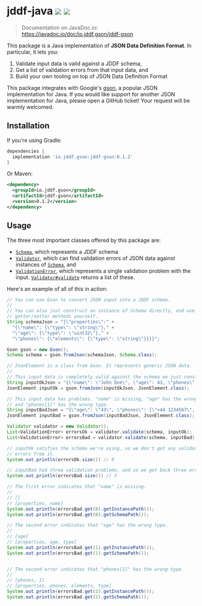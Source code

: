 # jddf-java [![][maven-badge]][maven-url] [![][ci-badge]][ci-url]

> Documentation on JavaDoc.io: https://javadoc.io/doc/io.jddf.gson/jddf-gson

This package is a Java implementation of **JSON Data Definition Format**. In
particular, it lets you:

1. Validate input data is valid against a JDDF schema,
2. Get a list of validation errors from that input data, and
3. Build your own tooling on top of JSON Data Definition Format

This package integrates with Google's [gson](https://github.com/google/gson), a
popular JSON implementation for Java. If you would like support for another JSON
implementation for Java, please open a GitHub ticket! Your request will be
warmly welcomed.

[maven-badge]: https://img.shields.io/maven-central/v/io.jddf.gson/jddf-gson
[ci-badge]: https://github.com/jddf/jddf-java/workflows/Java%20CI/badge.svg?branch=master
[maven-url]: https://search.maven.org/artifact/io.jddf.gson/jddf-gson
[ci-url]: https://github.com/jddf/jddf-java/actions

## Installation

If you're using Gradle:

```gradle
dependencies {
  implementation 'io.jddf.gson:jddf-gson:0.1.2'
}
```

Or Maven:

```xml
<dependency>
  <groupId>io.jddf.gson</groupId>
  <artifactId>jddf-gson</artifactId>
  <version>0.1.2</version>
</dependency>
```

## Usage

The three most important classes offered by this package are:

- [`Schema`][schema], which represents a JDDF schema
- [`Validator`][validator], which can find validation errors of JSON data
  against instances of [`Schema`][schema], and
- [`ValidationError`][validation-error], which represents a single validation
  problem with the input. [`Validator#validate`][validator-validate] returns a
  list of these.

[schema]: https://static.javadoc.io/io.jddf.gson/jddf-gson/0.1.0/io/jddf/gson/Schema.html
[validator]: https://static.javadoc.io/io.jddf.gson/jddf-gson/0.1.0/io/jddf/gson/Validator.html
[validation-error]: https://static.javadoc.io/io.jddf.gson/jddf-gson/0.1.0/io/jddf/gson/ValidationError.html
[validator-validate]: https://static.javadoc.io/io.jddf.gson/jddf-gson/0.1.0/io/jddf/gson/Validator.html#validate(io.jddf.gson.Schema,com.google.gson.JsonElement)

Here's an example of all of this in action:

```java
// You can use Gson to convert JSON input into a JDDF schema.
//
// You can also just construct an instance of Schema directly, and use the
// getter/setter methods yourself.
String schemaJson = "{\"properties\":" +
  "{\"name\": {\"type\": \"string\"}," +
  "\"age\": {\"type\": \"uint32\"}," +
  "\"phones\": {\"elements\": {\"type\": \"string\"}}}}";

Gson gson = new Gson();
Schema schema = gson.fromJson(schemaJson, Schema.class);

// JsonElement is a class from Gson. It represents generic JSON data.
//
// This input data is completely valid against the schema we just constructed.
String inputOkJson = "{\"name\": \"John Doe\", \"age\": 43, \"phones\": [\"+44 1234567\", \"+44 2345678\"]}";
JsonElement inputOk = gson.fromJson(inputOkJson, JsonElement.class);

// This input data has problems. "name" is missing, "age" has the wrong type,
// and "phones[1]" has the wrong type.
String inputBadJson = "{\"age\": \"43\", \"phones\": [\"+44 1234567\", 442345678]}";
JsonElement inputBad = gson.fromJson(inputBadJson, JsonElement.class);

Validator validator = new Validator();
List<ValidationError> errorsOk = validator.validate(schema, inputOk);
List<ValidationError> errorsBad = validator.validate(schema, inputBad);

// inputOk satsfies the schema we're using, so we don't get any validation
// errors from it.
System.out.println(errorsOk.size()) // 0

// inputBad had three validation problems, and so we get back three errors.
System.out.println(errorsBad.size()) // 3

// The first error indicates that "name" is missing.
//
// []
// [properties, name]
System.out.println(errorsBad.get(0).getInstancePath());
System.out.println(errorsBad.get(0).getSchemaPath());

// The second error indicates that "age" has the wrong type.
//
// [age]
// [properties, age, type]
System.out.println(errorsBad.get(1).getInstancePath());
System.out.println(errorsBad.get(1).getSchemaPath());


// The second error indicates that "phones[1]" has the wrong type.
//
// [phones, 1]
// [properties, phones, elements, type]
System.out.println(errorsBad.get(2).getInstancePath());
System.out.println(errorsBad.get(2).getSchemaPath());
```
